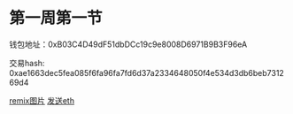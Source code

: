 # 第一周第一节

钱包地址：0xB03C4D49dF51dbDCc19c9e8008D6971B9B3F96eA

交易hash: 0xae1663dec5fea085f6fa96fa7fd6d37a2334648050f4e534d3db6beb731269d4

[remix图片]("./img.png")
[发送eth]("./发送eth.png")